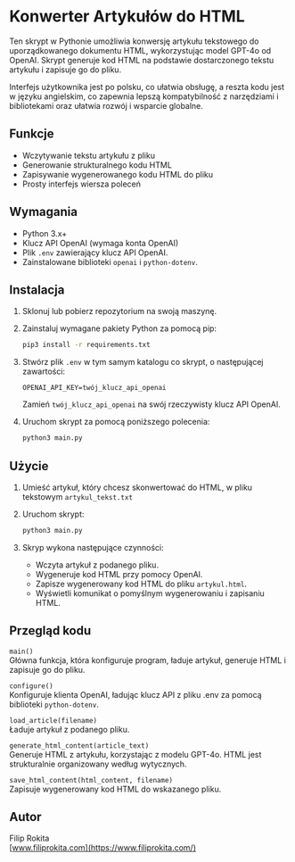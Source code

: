 # Konwerter Artykułów do HTML

Ten skrypt w Pythonie umożliwia konwersję artykułu tekstowego do uporządkowanego dokumentu HTML, wykorzystując model GPT-4o od OpenAI. Skrypt generuje kod HTML na podstawie dostarczonego tekstu artykułu i zapisuje go do pliku.

Interfejs użytkownika jest po polsku, co ułatwia obsługę, a reszta kodu jest w języku angielskim, co zapewnia lepszą kompatybilność z narzędziami i bibliotekami oraz ułatwia rozwój i wsparcie globalne.

## Funkcje

- Wczytywanie tekstu artykułu z pliku
- Generowanie strukturalnego kodu HTML
- Zapisywanie wygenerowanego kodu HTML do pliku
- Prosty interfejs wiersza poleceń

## Wymagania

- Python 3.x+
- Klucz API OpenAI (wymaga konta OpenAI)
- Plik `.env` zawierający klucz API OpenAI.
- Zainstalowane biblioteki `openai` i `python-dotenv`.

## Instalacja

1. Sklonuj lub pobierz repozytorium na swoją maszynę.

2. Zainstaluj wymagane pakiety Python za pomocą pip:

   ```bash
   pip3 install -r requirements.txt
   ```

3. Stwórz plik `.env` w tym samym katalogu co skrypt, o następującej zawartości:

   ```
   OPENAI_API_KEY=twój_klucz_api_openai
   ```

   Zamień `twój_klucz_api_openai` na swój rzeczywisty klucz API OpenAI.

4. Uruchom skrypt za pomocą poniższego polecenia:

   ```bash
   python3 main.py
   ```

## Użycie

1. Umieść artykuł, który chcesz skonwertować do HTML, w pliku tekstowym `artykul_tekst.txt`
2. Uruchom skrypt:

   ```bash
   python3 main.py
   ```

3. Skryp wykona następujące czynności:
   - Wczyta artykuł z podanego pliku.
   - Wygeneruje kod HTML przy pomocy OpenAI.
   - Zapisze wygenerowany kod HTML do pliku `artykul.html`.
   - Wyświetli komunikat o pomyślnym wygenerowaniu i zapisaniu HTML.

## Przegląd kodu

`main()`  
Główna funkcja, która konfiguruje program, ładuje artykuł, generuje HTML i zapisuje go do pliku.

`configure()`  
Konfiguruje klienta OpenAI, ładując klucz API z pliku .env za pomocą biblioteki `python-dotenv`.

`load_article(filename)`  
Ładuje artykuł z podanego pliku.

`generate_html_content(article_text)`  
Generuje HTML z artykułu, korzystając z modelu GPT-4o. HTML jest strukturalnie organizowany według wytycznych.

`save_html_content(html_content, filename)`  
Zapisuje wygenerowany kod HTML do wskazanego pliku.

## Autor
Filip Rokita  
[www.filiprokita.com](https://www.filiprokita.com/)